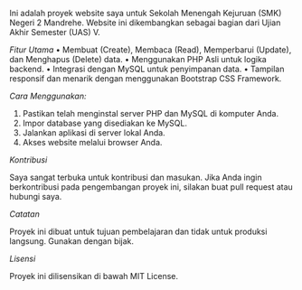Ini adalah proyek website saya untuk Sekolah Menengah Kejuruan (SMK) Negeri 2 Mandrehe. Website ini dikembangkan sebagai bagian dari Ujian Akhir Semester (UAS) V.

*Fitur Utama*
• Membuat (Create), Membaca (Read), Memperbarui (Update), dan Menghapus (Delete) data.
• Menggunakan PHP Asli untuk logika backend.
• Integrasi dengan MySQL untuk penyimpanan data.
• Tampilan responsif dan menarik dengan menggunakan Bootstrap CSS Framework.

*Cara Menggunakan:*
1. Pastikan telah menginstal server PHP dan MySQL di komputer Anda.
2. Impor database yang disediakan ke MySQL.
3. Jalankan aplikasi di server lokal Anda.
4. Akses website melalui browser Anda.

*Kontribusi*

Saya sangat terbuka untuk kontribusi dan masukan. Jika Anda ingin berkontribusi pada pengembangan proyek ini, silakan buat pull request atau hubungi saya.

*Catatan*

Proyek ini dibuat untuk tujuan pembelajaran dan tidak untuk produksi langsung. Gunakan dengan bijak.

*Lisensi*

Proyek ini dilisensikan di bawah MIT License.



